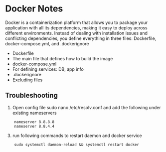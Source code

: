 # Docker Notes

Docker is a containerization platform that allows you to package your application with all its dependencies, 
making it easy to deploy across different environments. Instead of dealing with installation issues and conflicting dependencies, 
you define everything in three files: Dockerfile, docker-compose.yml, and .dockerignore
- Dockerfile
-   The main file that defines how to build the image
- docker-compose.yml
-   For defining services: DB, app info
- .dockerignore
-   Excluding files

## Troubleshooting

1. Open config file sudo nano /etc/resolv.conf and add the following under existing nameservers
```
    nameserver 8.8.8.8
    nameserver 8.8.4.4
```

3. run following commands to restart daemon and docker service

```
    sudo systemctl daemon-reload && systemctl restart docker
```
